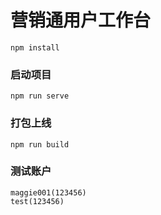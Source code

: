 # 营销通用户工作台

```
npm install
```

### 启动项目

```
npm run serve
```

### 打包上线

```
npm run build
```

### 测试账户

```
maggie001(123456)
test(123456)
```